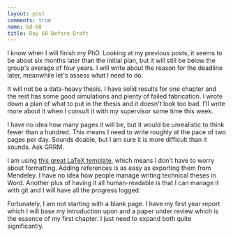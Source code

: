 ```yaml
---
layout: post
comments: true
name: bd-68
title: Day 68 Before Draft
---
```


I know when I will finish my PhD. Looking at my previous posts, it seems to be about six months later than the initial plan, but it will still be below the group's average of four years. I will write about the reason for the deadline later, meanwhile let's assess what I need to do.

It will not be a data-heavy thesis. I have solid results for one chapter and the rest has some good simulations and plenty of failed fabrication. I wrote down a plan of what to put in the thesis and it doesn't look too bad. I'll write more about it when I consult it with my supervisor some time this week.

I have no idea how many pages it will be, but it would be unrealistic to think fewer than a hundred. This means I need to write roughly at the pace of two pages per day. Sounds doable, but I am sure it is more difficult than it sounds. Ask GRRM.

I am using [this great LaTeX template](http://www-h.eng.cam.ac.uk/help/tpl/textprocessing/ThesisStyle/), which means I don't have to worry about formatting. Adding references is as easy as exporting them from Mendeley. I have no idea how people manage writing technical theses in Word. Another plus of having it all human-readable is that I can manage it with git and I will have all the progress logged.

Fortunately, I am not starting with a blank page. I have my first year report which I will base my introduction upon and a paper under review which is the essence of my first chapter. I just need to expand both quite significantly.
